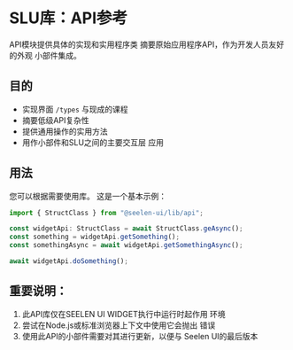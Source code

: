 # **SLU库：API参考**

API模块提供具体的实现和实用程序类
 摘要原始应用程序API，作为开发人员友好的外观
 小部件集成。

## **目的**

* 实现界面 `/types` 与现成的课程
* 摘要低级API复杂性
* 提供通用操作的实用方法
* 用作小部件和SLU之间的主要交互层
   应用

## **用法**

您可以根据需要使用库。 这是一个基本示例：

```ts
import { StructClass } from "@seelen-ui/lib/api";

const widgetApi: StructClass = await StructClass.geAsync();
const something = widgetApi.getSomething();
const somethingAsync = await widgetApi.getSomethingAsync();

await widgetApi.doSomething();
```

## **重要说明：**

1. 此API库仅在SEELEN UI WIDGET执行中运行时起作用
    环境
2. 尝试在Node.js或标准浏览器上下文中使用它会抛出
    错误
3. 使用此API的小部件需要对其进行更新，以便与
    Seelen UI的最后版本
